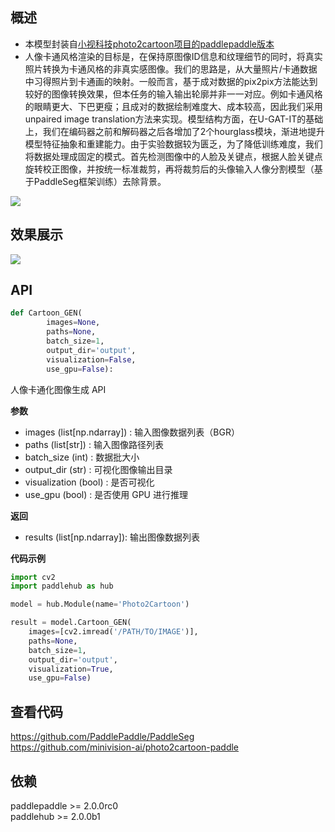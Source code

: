 ## 概述
* 本模型封装自[小视科技photo2cartoon项目的paddlepaddle版本](https://github.com/minivision-ai/photo2cartoon-paddle)
* 人像卡通风格渲染的目标是，在保持原图像ID信息和纹理细节的同时，将真实照片转换为卡通风格的非真实感图像。我们的思路是，从大量照片/卡通数据中习得照片到卡通画的映射。一般而言，基于成对数据的pix2pix方法能达到较好的图像转换效果，但本任务的输入输出轮廓并非一一对应。例如卡通风格的眼睛更大、下巴更瘦；且成对的数据绘制难度大、成本较高，因此我们采用unpaired image translation方法来实现。模型结构方面，在U-GAT-IT的基础上，我们在编码器之前和解码器之后各增加了2个hourglass模块，渐进地提升模型特征抽象和重建能力。由于实验数据较为匮乏，为了降低训练难度，我们将数据处理成固定的模式。首先检测图像中的人脸及关键点，根据人脸关键点旋转校正图像，并按统一标准裁剪，再将裁剪后的头像输入人像分割模型（基于PaddleSeg框架训练）去除背景。

![](https://ai-studio-static-online.cdn.bcebos.com/8eff9a95bd6741beb3895f38eca39265f22c358c7d114c11b400bbbcd9c4cfc0)

## 效果展示
![](https://ai-studio-static-online.cdn.bcebos.com/a4aaedc5ede449e282f0a1c1df05566b62737ddec98246a9b2d5cfeb0f005563)

## API
```python
def Cartoon_GEN(
        images=None,
        paths=None,
        batch_size=1,
        output_dir='output',
        visualization=False,
        use_gpu=False):
```
人像卡通化图像生成 API

**参数**
* images (list[np.ndarray]) : 输入图像数据列表（BGR）
* paths (list[str]) : 输入图像路径列表
* batch_size (int) : 数据批大小
* output_dir (str) : 可视化图像输出目录
* visualization (bool) : 是否可视化
* use_gpu (bool) : 是否使用 GPU 进行推理

**返回**
* results (list[np.ndarray]): 输出图像数据列表

**代码示例**
```python
import cv2
import paddlehub as hub

model = hub.Module(name='Photo2Cartoon')

result = model.Cartoon_GEN(
    images=[cv2.imread('/PATH/TO/IMAGE')],
    paths=None,
    batch_size=1,
    output_dir='output',
    visualization=True,
    use_gpu=False)
```

## 查看代码
https://github.com/PaddlePaddle/PaddleSeg  
https://github.com/minivision-ai/photo2cartoon-paddle

## 依赖
paddlepaddle >= 2.0.0rc0  
paddlehub >= 2.0.0b1
